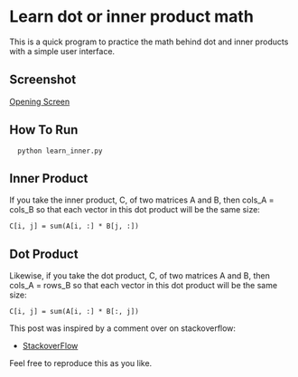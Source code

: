 # Learn dot or inner product math
This is a quick program to practice the math behind dot and inner products with
a simple user interface. 

## Screenshot 

[Opening Screen](sc.png)
## How To Run
      python learn_inner.py

## Inner Product
If you take the inner product, C, of two matrices A and B, then cols_A = cols_B
so that each vector in this dot product will be the same size:


    C[i, j] = sum(A[i, :] * B[j, :])


## Dot Product
Likewise, if you take the dot product, C, of two matrices A and B, then 
cols_A = rows_B so that each vector in this dot product will be the same size:

    C[i, j] = sum(A[i, :] * B[:, j])


This post was inspired by a comment over on stackoverflow:
- [StackoverFlow](https://stackoverflow.com/questions/11033573/difference-between-numpy-dot-and-inner)


Feel free to reproduce this as you like.

